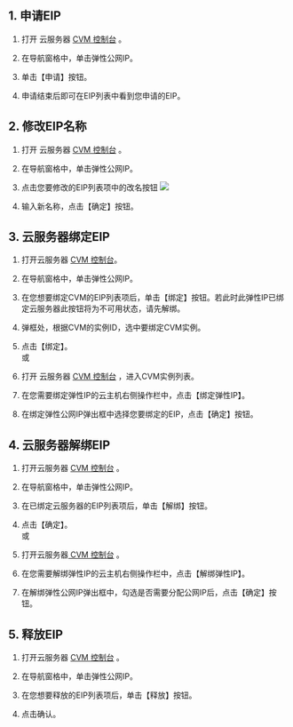 ## 1.	申请EIP

1)	打开 云服务器 [CVM 控制台](http://console.tce.futunn.com/cvm) 。
	
2)	在导航窗格中，单击弹性公网IP。

3)	单击【申请】按钮。

4)	申请结束后即可在EIP列表中看到您申请的EIP。

## 2. 修改EIP名称

1)	打开 云服务器 [CVM 控制台](http://console.tce.futunn.com/cvm) 。
	
2)	在导航窗格中，单击弹性公网IP。

3)	点击您要修改的EIP列表项中的改名按钮    ![](http://imgcache.tcecqpoc.fsphere.cn/image/mccdn.qcloud.com/img568c80a2324b8.png)

4)	输入新名称，点击【确定】按钮。

## 3.	云服务器绑定EIP

1)	打开云服务器 [CVM 控制台](http://console.tce.futunn.com/vm)。

2)	在导航窗格中，单击弹性公网IP。

3)	在您想要绑定CVM的EIP列表项后，单击【绑定】按钮。若此时此弹性IP已绑定云服务器此按钮将为不可用状态，请先解绑。
	
4)	弹框处，根据CVM的实例ID，选中要绑定CVM实例。

5)	点击【绑定】。  
或  
1)	打开 云服务器 [CVM 控制台](http://console.tce.futunn.com/cvm) ，进入CVM实例列表。

2)	在您需要绑定弹性IP的云主机右侧操作栏中，点击【绑定弹性IP】。

3)	在绑定弹性公网IP弹出框中选择您要绑定的EIP，点击【确定】按钮。

## 4.	云服务器解绑EIP

1)	打开云服务器 [CVM 控制台](http://console.tce.futunn.com/cvm) 。

2)	在导航窗格中，单击弹性公网IP。

3)	在已绑定云服务器的EIP列表项后，单击【解绑】按钮。

4)	点击【确定】。  
或  
1)	打开云服务器[ CVM 控制台](http://console.tce.futunn.com/cvm) 。
	
2)	在您需要解绑弹性IP的云主机右侧操作栏中，点击【解绑弹性IP】。

3)	在解绑弹性公网IP弹出框中，勾选是否需要分配公网IP后，点击【确定】按钮。

## 5.	释放EIP

1)	打开云服务器 [CVM 控制台](http://console.tce.futunn.com/cvm) 。

2)	在导航窗格中，单击弹性公网IP。

3)	在您想要释放的EIP列表项后，单击【释放】按钮。

4)	点击确认。
